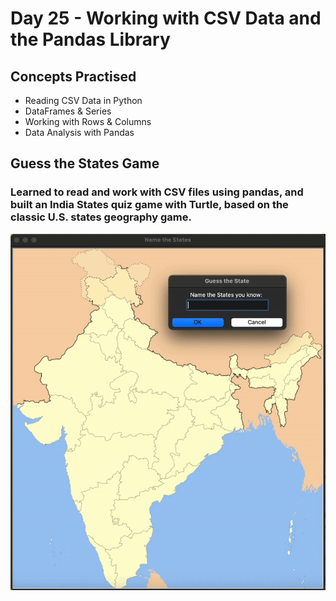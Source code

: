 # Day 25 - Working with CSV Data and the Pandas Library
## Concepts Practised
- Reading CSV Data in Python
- DataFrames & Series
- Working with Rows & Columns
- Data Analysis with Pandas
## Guess the States Game
### Learned to read and work with CSV files using pandas, and built an India States quiz game with Turtle, based on the classic U.S. states geography game.
![Day 25 Code Demo](../gifs/Day025.gif)
